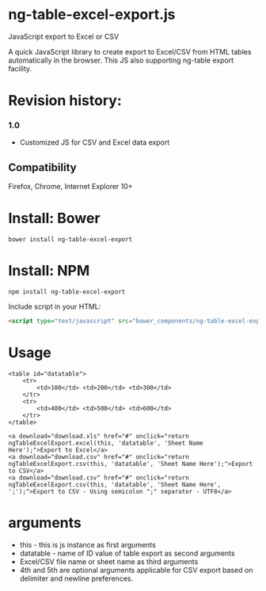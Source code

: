 ng-table-excel-export.js
========================

JavaScript export to Excel or CSV

A quick JavaScript library to create export to Excel/CSV from HTML tables automatically in the browser. This JS also supporting ng-table export facility.

Revision history:
=================

### 1.0

* Customized JS for CSV and Excel data export

Compatibility
-------------

Firefox, Chrome, Internet Explorer 10+

Install: Bower
==============

    bower install ng-table-excel-export


Install: NPM
==============

    npm install ng-table-excel-export

Include script in your HTML:

```HTML
<script type="text/javascript" src="bower_components/ng-table-excel-export/ng-table-excel-export.min.js"></script>
```

Usage
=====

    <table id="datatable">
        <tr>
            <td>100</td> <td>200</td> <td>300</td>
        </tr>
        <tr>
            <td>400</td> <td>500</td> <td>600</td>
        </tr>
    </table>

    <a download="download.xls" href="#" onclick="return ngTableExcelExport.excel(this, 'datatable', 'Sheet Name Here');">Export to Excel</a>
    <a download="download.csv" href="#" onclick="return ngTableExcelExport.csv(this, 'datatable', 'Sheet Name Here');">Export to CSV</a>
    <a download="download.csv" href="#" onclick="return ngTableExcelExport.csv(this, 'datatable', 'Sheet Name Here', ';');">Export to CSV - Using semicolon ";" separator - UTF8</a>

arguments
=========
* this - this is js instance as first arguments
* datatable - name of ID value of table export as second arguments
* Excel/CSV file name or sheet name as third arguments
* 4th and 5th are optional arguments applicable for CSV export based on delimiter and newline preferences.

